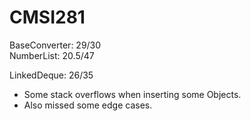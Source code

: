 # CMSI281  
BaseConverter: 29/30  
NumberList: 20.5/47

LinkedDeque: 26/35
  * Some stack overflows when inserting some Objects.
  * Also missed some edge cases.
